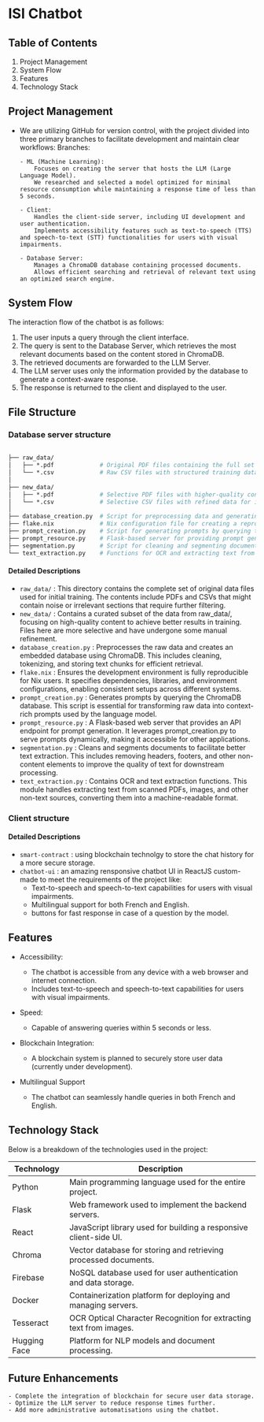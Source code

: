 # ISI Chatbot

## Table of Contents

1. Project Management
1. System Flow
1. Features
1. Technology Stack

## Project Management

- We are utilizing GitHub for version control, with the project divided into three primary branches to facilitate development and maintain clear workflows:
  Branches:

      - ML (Machine Learning):
          Focuses on creating the server that hosts the LLM (Large Language Model).
          We researched and selected a model optimized for minimal resource consumption while maintaining a response time of less than 5 seconds.

      - Client:
          Handles the client-side server, including UI development and user authentication.
          Implements accessibility features such as text-to-speech (TTS) and speech-to-text (STT) functionalities for users with visual impairments.

      - Database Server:
          Manages a ChromaDB database containing processed documents.
          Allows efficient searching and retrieval of relevant text using an optimized search engine.

## System Flow

The interaction flow of the chatbot is as follows:

1. The user inputs a query through the client interface.
1. The query is sent to the Database Server, which retrieves the most relevant documents based on the content stored in ChromaDB.
1. The retrieved documents are forwarded to the LLM Server.
1. The LLM server uses only the information provided by the database to generate a context-aware response.
1. The response is returned to the client and displayed to the user.

## File Structure

### Database server structure

```graphql

├── raw_data/
│   ├── *.pdf             # Original PDF files containing the full set of training data.
│   └── *.csv             # Raw CSV files with structured training data.
│
├── new_data/
│   ├── *.pdf             # Selective PDF files with higher-quality content for training.
│   └── *.csv             # Selective CSV files with refined data for improved training results.
│
├── database_creation.py  # Script for preprocessing data and generating the database using ChromaDB.
├── flake.nix             # Nix configuration file for creating a reproducible development environment.
├── prompt_creation.py    # Script for generating prompts by querying the database.
├── prompt_resource.py    # Flask-based server for providing prompt generation as a REST API.
├── segmentation.py       # Script for cleaning and segmenting documents to enhance text extraction.
└── text_extraction.py    # Functions for OCR and extracting text from images and PDFs.
```

#### Detailed Descriptions

- `raw_data/` : This directory contains the complete set of original data files used for initial training. The contents include PDFs and CSVs that might contain noise or irrelevant sections that require further filtering.
- `new_data/` : Contains a curated subset of the data from raw_data/, focusing on high-quality content to achieve better results in training. Files here are more selective and have undergone some manual refinement.
- `database_creation.py` : Preprocesses the raw data and creates an embedded database using ChromaDB. This includes cleaning, tokenizing, and storing text chunks for efficient retrieval.
- `flake.nix` : Ensures the development environment is fully reproducible for Nix users. It specifies dependencies, libraries, and environment configurations, enabling consistent setups across different systems.
- `prompt_creation.py` : Generates prompts by querying the ChromaDB database. This script is essential for transforming raw data into context-rich prompts used by the language model.
- `prompt_resource.py` : A Flask-based web server that provides an API endpoint for prompt generation. It leverages prompt_creation.py to serve prompts dynamically, making it accessible for other applications.
- `segmentation.py` : Cleans and segments documents to facilitate better text extraction. This includes removing headers, footers, and other non-content elements to improve the quality of text for downstream processing.
- `text_extraction.py` : Contains OCR and text extraction functions. This module handles extracting text from scanned PDFs, images, and other non-text sources, converting them into a machine-readable format.

### Client structure

#### Detailed Descriptions

- `smart-contract` : using blockchain technolgy to store the chat history for a more secure storage.
- `chatbot-ui` : an amazing rensponsive chatbot UI in ReactJS custom-made to meet the requirements of the project like:
  - Text-to-speech and speech-to-text capabilities for users with visual impairments.
  - Multilingual support for both French and English.
  - buttons for fast response in case of a question by the model.

## Features

- Accessibility:

  - The chatbot is accessible from any device with a web browser and internet connection.
  - Includes text-to-speech and speech-to-text capabilities for users with visual impairments.

- Speed:

  - Capable of answering queries within 5 seconds or less.

- Blockchain Integration:

  - A blockchain system is planned to securely store user data (currently under development).

- Multilingual Support

  - The chatbot can seamlessly handle queries in both French and English.

## Technology Stack

Below is a breakdown of the technologies used in the project:

| Technology   | Description                                                        |
| ------------ | ------------------------------------------------------------------ |
| Python       | Main programming language used for the entire project.             |
| Flask        | Web framework used to implement the backend servers.               |
| React        | JavaScript library used for building a responsive client-side UI.  |
| Chroma       | Vector database for storing and retrieving processed documents.    |
| Firebase     | NoSQL database used for user authentication and data storage.      |
| Docker       | Containerization platform for deploying and managing servers.      |
| Tesseract    | OCR Optical Character Recognition for extracting text from images. |
| Hugging Face | Platform for NLP models and document processing.                   |

## Future Enhancements

    - Complete the integration of blockchain for secure user data storage.
    - Optimize the LLM server to reduce response times further.
    - Add more administrative automatisations using the chatbot.
